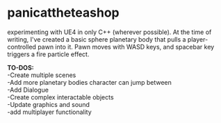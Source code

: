 # panicattheteashop
experimenting with UE4 in only C++ (wherever possible). At the time of writing, 
I've created a basic sphere planetary body that pulls a player-controlled pawn into it.
Pawn moves with WASD keys, and spacebar key triggers a fire particle effect.

<b>TO-DOS:</b> <br>
-Create multiple scenes <br>
-Add more planetary bodies character can jump between <br>
-Add Dialogue <br>
-Create complex interactable objects <br>
-Update graphics and sound <br>
-add multiplayer functionality
